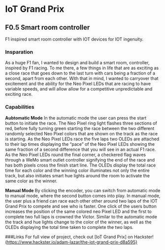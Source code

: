 # IoT Grand Prix
## F0.5 Smart room controller 
F1 inspired smart room controller with IOT devices for IOT ingenuity.

### Insparation
As a huge F1 fan, I wanted to design and build a smart room, controller, inspired by F1 racing. To me there, a few things in life that are as exciting as a close race that goes down to the last turn with cars being a fraction of a second, apart from each other. With that in mind, I wanted to carryover that excitement and the ability for the Neo Pixel LEDs that are racing to have variable speeds, and will allow allow for a competitive unpredictable and exciting race.

### Capabilities
**Aubtomatic Mode** In the automatic mode the user can press the start button to initiate the race. The Neo Pixel ring light flashes three sections of red, before fully turning green starting the race between the two different randomly selected Neo Pixel colors that are shown on the track as the race is starting. As the Neo Pixel LEDs race the five laps two OLEDs are attached to their lap times displaying the “pace” of the Neo Pixel LEDs showing the same fraction of a second difference that you will see in an actual F1 race. As the Neo Pixel LEDs round the final corner, a checkered flag waves through a WeMo smart outlet controller signifying the end of the race and has both pixels cross the finish start line. The OLEDs display the total race time for each color and the winning color illuminates not only the entire track, but also initiates smart hue lights around the room to activate the same color as the winner.

**Manual Mode** By clicking the encoder, you can switch from automatic mode to manual mode, where the second button comes into play. In manual mode, the user plus a friend can race each other other around two laps of the IOT Grand Prix to compete and see who is faster. One click of the users button increases the position of the same colored neo Pixel LED and the first to complete two full laps is crowned the Victor. Similar to the automatic mode the track and hue lights change to the color of the winner, as well as the OLEDs displaying the total time taken to complete the two laps.

###Links 
For full view of project, check out [IoT Grand Prix] on Hackster!(https://www.hackster.io/adam-lazar/the-iot-grand-prix-d8a595}
